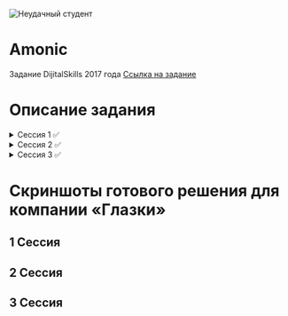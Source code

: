 ![Неудачный студент](https://user-images.githubusercontent.com/20025263/111709300-6781ee00-8858-11eb-9cad-cc08dc4ddb9c.png)
# Amonic
Задание DijitalSkills 2017 года
[Ссылка на задание](https://drive.google.com/drive/folders/1OKoP556_mWiUolI2QNZAdXdwzvIbvnCM?usp=sharing)

# Описание задания
<details>
  <summary>Сессия 1 ✅</summary>
 
- ✅ Создание БД из скриптов
- ✅ Импорт данных, с предварительным форматированием 
- ✅ Отслеживание активности пользователей
- ✅ Создание форма авторизации
- ✅ Главное меню администратора
- ✅ Главное меню пользователя

</details>

<details>
  <summary>Сессия 2 ✅</summary>
 
- ✅ Создание БД из скриптов
- ✅ Импорт данных, с предварительным форматированием 
- ✅ Управление расписанием полетов
- ✅ Применение изменений в раписании рейсов (импорт CSV)

</details>

<details>
  <summary>Сессия 3 ✅</summary>
 
- ✅ Создание БД из скриптов
- ✅ Поиск рейсов
- ✅ Создание форма авторизации
- ✅ Главное меню администратора
  - ✅ Поиск прямого рейса (включая все формы для фильтрации рейсов)
  - ❌ Поиск с пересадками (альтернативные маршруты)
  - ❌ Построение маршрута на карте
- ✅ Бронирование билета
- ✅ Выбор способа оплаты брони

</details>


# Скриншоты готового решения для компании «Глазки»
## 1 Сессия
## 2 Сессия 
## 3 Сессия
